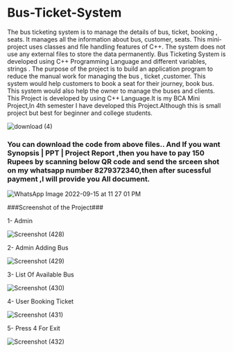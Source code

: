 # Bus-Ticket-System

The bus ticketing system is to manage the details of bus, ticket, booking , seats. It manages all the information about bus, customer, seats. This mini-project uses classes and file handling features of C++. The system does not use any external files to store the data permanently. Bus Ticketing System is developed using C++ Programming Language and different variables, strings . The purpose of the project is to build an application program to reduce the manual work for managing the bus , ticket ,customer.
This system would help customers to book a seat for their journey, book bus. This system would also help the owner to manage the buses and clients.
This Project is developed by using C++ Language.It is my BCA Mini Project,In 4th semester I have developed this Project.Although this is small project but best for beginner and college students.

![download (4)](https://user-images.githubusercontent.com/94542120/190473936-4e4642fe-9fb9-4f97-a77e-8d55eb4a6cbf.png)

<h3><b>You can download the code from above files..
And If you want Synopsis | PPT | Project Report ,then you have to pay 150 Rupees by scanning below QR code and send the srceen shot on my whatsapp number 8279372340,then after sucessful payment ,I will provide you All document.</b></h3>

![WhatsApp Image 2022-09-15 at 11 27 01 PM](https://user-images.githubusercontent.com/94542120/190476387-a47e5cde-5a70-4a92-bcb6-002c6d7afb31.jpeg)


###Screenshot of the Project###

1- Admin 

![Screenshot (428)](https://user-images.githubusercontent.com/94542120/190472275-04f8cb4f-65d5-4898-93b9-c4229eeb460e.png)

2- Admin Adding Bus

![Screenshot (429)](https://user-images.githubusercontent.com/94542120/190472298-78f33d10-3d3e-472d-832d-93c9d56764ef.png)

3- List Of Available Bus

![Screenshot (430)](https://user-images.githubusercontent.com/94542120/190472305-34c954f7-8b06-4f1c-8d66-42a0042dbddf.png)

4- User Booking Ticket

![Screenshot (431)](https://user-images.githubusercontent.com/94542120/190472315-c826882b-ff43-4dcc-b63f-8c9e4a64bebf.png)

5- Press 4 For Exit

![Screenshot (432)](https://user-images.githubusercontent.com/94542120/190472328-d9b107d1-8e53-49e7-8363-bd3fc24b37db.png)

